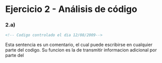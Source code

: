 # Ejercicio 2 - Análisis de código

### 2.a) 
````html
<!-- Codigo controlado el dia 12/08/2009-->
````
Esta sentencia es un comentario, el cual puede escribirse en cualquier parte del codigo.
Su funcion es la de transmitir informacion adicional por parte del
<!--stackedit_data:
eyJoaXN0b3J5IjpbLTE1MzkwNjQyMjgsNzMwOTk4MTE2XX0=
-->